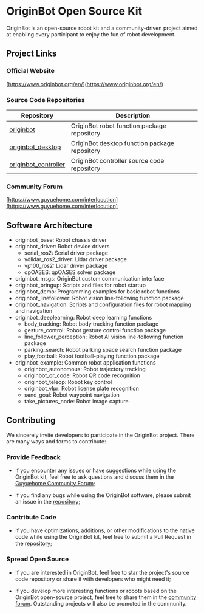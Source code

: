 # OriginBot Open Source Kit

OriginBot is an open-source robot kit and a community-driven project aimed at enabling every participant to enjoy the fun of robot development.

## Project Links

### Official Website

[https://www.originbot.org/en/](https://www.originbot.org/en/)

### Source Code Repositories

| Repository                                                     | Description                 |
| -------------------------------------------------------------- | --------------------------- |
[originbot ](https://github.com/guyuehome/originbot)             | OriginBot robot function package repository |
[originbot_desktop](https://github.com/guyuehome/originbot_desktop) | OriginBot desktop function package repository |
[originbot_controller](https://github.com/guyuehome/originbot_controller) | OriginBot controller source code repository |

### Community Forum

[https://www.guyuehome.com/interlocution](https://www.guyuehome.com/interlocution)


## Software Architecture

- originbot_base: Robot chassis driver
- originbot_driver: Robot device drivers
    - serial_ros2: Serial driver package
    - ydlidar_ros2_driver: Lidar driver package
    - vp100_ros2: Lidar driver package
    - qpOASES: qpOASES solver package
- originbot_msgs: OriginBot custom communication interface
- originbot_bringup: Scripts and files for robot startup
- originbot_demo: Programming examples for basic robot functions
- originbot_linefollower: Robot vision line-following function package
- originbot_navigation: Scripts and configuration files for robot mapping and navigation
- originbot_deeplearning: Robot deep learning functions
    - body_tracking: Robot body tracking function package
    - gesture_control: Robot gesture control function package
    - line_follower_perception: Robot AI vision line-following function package
    - parking_search: Robot parking space search function package
    - play_football: Robot football-playing function package
- originbot_example: Common robot application functions
    - originbot_autonomous: Robot trajectory tracking
    - originbot_qr_code: Robot QR code recognition
    - originbot_teleop: Robot key control
    - originbot_vlpr: Robot license plate recognition
    - send_goal: Robot waypoint navigation
    - take_pictures_node: Robot image capture


## Contributing

We sincerely invite developers to participate in the OriginBot project. There are many ways and forms to contribute:

### **Provide Feedback**

- If you encounter any issues or have suggestions while using the OriginBot kit, feel free to ask questions and discuss them in the [Guyuehome Community Forum](https://guyuehome.com/Bubble/circleDetail/id/95);

- If you find any bugs while using the OriginBot software, please submit an issue in the [repository](https://github.com/guyuehome/originbot);

### **Contribute Code**

- If you have optimizations, additions, or other modifications to the native code while using the OriginBot kit, feel free to submit a Pull Request in the [repository](https://github.com/guyuehome/originbot);

### **Spread Open Source**

- If you are interested in OriginBot, feel free to star the project's source code repository or share it with developers who might need it;

- If you develop more interesting functions or robots based on the OriginBot open-source project, feel free to share them in the [community forum](https://guyuehome.com/Bubble/circleDetail/id/95). Outstanding projects will also be promoted in the community.
